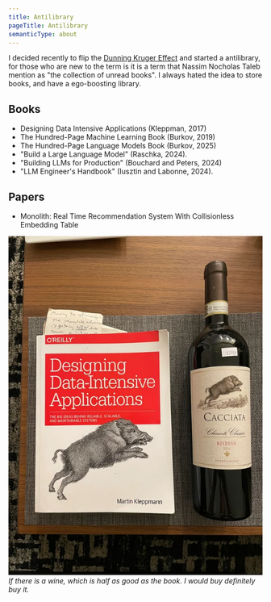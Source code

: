 ```yaml
---
title: Antilibrary
pageTitle: Antilibrary 
semanticType: about
---
```


I decided recently to flip the [Dunning Kruger Effect](https://en.m.wikipedia.org/wiki/Dunning%E2%80%93Kruger_effect) and started a antilibrary, for those who are new to the term is it is a term that Nassim Nocholas Taleb mention as "the collection of unread books". I always hated the idea to store books, and have a ego-boosting library.

## Books

- Designing Data Intensive Applications (Kleppman, 2017)
- The Hundred-Page Machine Learning Book (Burkov, 2019)
- The Hundred-Page Language Models Book (Burkov, 2025)
- "Build a Large Language Model" (Raschka, 2024).
- "Building LLMs for Production" (Bouchard and Peters, 2024)
- "LLM Engineer's Handbook" (Iusztin and Labonne, 2024).


## Papers

- Monolith: Real Time Recommendation System With
  Collisionless Embedding Table



![Designing Data-Intensive Applications Wine](designing_data_intensive_applications.png)\
_If there is a wine, which is half as good as the book. I would buy definitely buy it._



